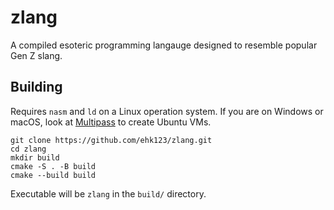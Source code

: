 # zlang
A compiled esoteric programming langauge designed to resemble popular Gen Z slang.

## Building
Requires `nasm` and `ld` on a Linux operation system. If you are on Windows or macOS, look at [Multipass](https://ubuntu.com/blog/how-to-create-a-vscode-linux-remote-environment) to create Ubuntu VMs.
```
git clone https://github.com/ehk123/zlang.git
cd zlang
mkdir build
cmake -S . -B build
cmake --build build
```
Executable will be `zlang` in the `build/` directory.
